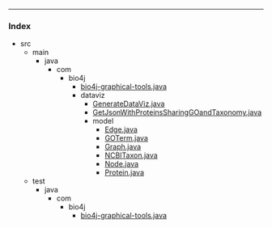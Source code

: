 

------

### Index

+ src
  + main
    + java
      + com
        + bio4j
          + [bio4j-graphical-tools.java][main\java\com\bio4j\bio4j-graphical-tools.java]
          + dataviz
            + [GenerateDataViz.java][main\java\com\bio4j\dataviz\GenerateDataViz.java]
            + [GetJsonWithProteinsSharingGOandTaxonomy.java][main\java\com\bio4j\dataviz\GetJsonWithProteinsSharingGOandTaxonomy.java]
            + model
              + [Edge.java][main\java\com\bio4j\dataviz\model\Edge.java]
              + [GOTerm.java][main\java\com\bio4j\dataviz\model\GOTerm.java]
              + [Graph.java][main\java\com\bio4j\dataviz\model\Graph.java]
              + [NCBITaxon.java][main\java\com\bio4j\dataviz\model\NCBITaxon.java]
              + [Node.java][main\java\com\bio4j\dataviz\model\Node.java]
              + [Protein.java][main\java\com\bio4j\dataviz\model\Protein.java]
  + test
    + java
      + com
        + bio4j
          + [bio4j-graphical-tools.java][test\java\com\bio4j\bio4j-graphical-tools.java]

[main\java\com\bio4j\bio4j-graphical-tools.java]: ..\..\..\..\main\java\com\bio4j\bio4j-graphical-tools.java.md
[main\java\com\bio4j\dataviz\GenerateDataViz.java]: ..\..\..\..\main\java\com\bio4j\dataviz\GenerateDataViz.java.md
[main\java\com\bio4j\dataviz\GetJsonWithProteinsSharingGOandTaxonomy.java]: ..\..\..\..\main\java\com\bio4j\dataviz\GetJsonWithProteinsSharingGOandTaxonomy.java.md
[main\java\com\bio4j\dataviz\model\Edge.java]: ..\..\..\..\main\java\com\bio4j\dataviz\model\Edge.java.md
[main\java\com\bio4j\dataviz\model\GOTerm.java]: ..\..\..\..\main\java\com\bio4j\dataviz\model\GOTerm.java.md
[main\java\com\bio4j\dataviz\model\Graph.java]: ..\..\..\..\main\java\com\bio4j\dataviz\model\Graph.java.md
[main\java\com\bio4j\dataviz\model\NCBITaxon.java]: ..\..\..\..\main\java\com\bio4j\dataviz\model\NCBITaxon.java.md
[main\java\com\bio4j\dataviz\model\Node.java]: ..\..\..\..\main\java\com\bio4j\dataviz\model\Node.java.md
[main\java\com\bio4j\dataviz\model\Protein.java]: ..\..\..\..\main\java\com\bio4j\dataviz\model\Protein.java.md
[test\java\com\bio4j\bio4j-graphical-tools.java]: bio4j-graphical-tools.java.md